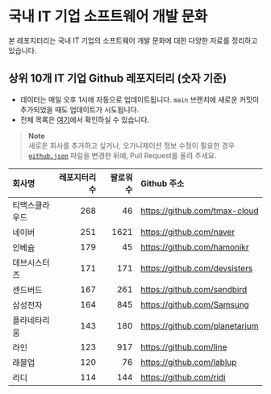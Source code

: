 # 국내 IT 기업 소프트웨어 개발 문화
본 레포지터리는 국내 IT 기업의 소프트웨어 개발 문화에 대한 다양한 자료를 정리하고 있습니다.

## 상위 10개 IT 기업 Github 레포지터리 (숫자 기준)

- 데이터는 매일 오후 1시에 자동으로 업데이트됩니다. `main` 브랜치에 새로운 커밋이 추가되었을 때도 업데이트가 시도됩니다.
- 전체 목록은 [여기](./github.md)에서 확인하실 수 있습니다.

> **Note**<br />
> 새로운 회사를 추가하고 싶거나, 오가니제이션 정보 수정이 필요한 경우 [`github.json`](./github.json) 파일을 변경한 뒤에, Pull Request를 올려 주세요.

<!-- MARKDOWN_TABLE(GITHUB): START -->

| **회사명** | **레포지터리 수** | **팔로워 수** | **Github 주소** |
|:---|---:|---:|:---|
| 티맥스클라우드 | 268 | 46 | https://github.com/tmax-cloud |
| 네이버 | 251 | 1621 | https://github.com/naver |
| 인베슘 | 179 | 45 | https://github.com/hamonikr |
| 데브시스터즈 | 171 | 171 | https://github.com/devsisters |
| 센드버드 | 167 | 261 | https://github.com/sendbird |
| 삼성전자 | 164 | 845 | https://github.com/Samsung |
| 플라네타리움 | 143 | 180 | https://github.com/planetarium |
| 라인 | 123 | 917 | https://github.com/line |
| 래블업 | 120 | 76 | https://github.com/lablup |
| 리디 | 114 | 144 | https://github.com/ridi |

<!-- MARKDOWN_TABLE(GITHUB): END -->
